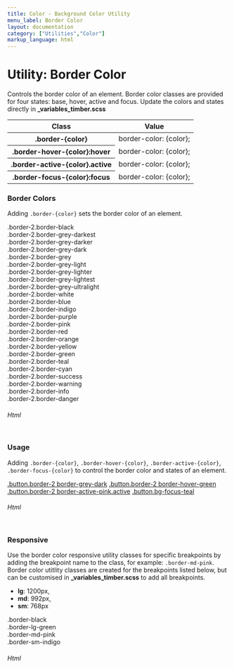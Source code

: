 ```yaml
---
title: Color - Background Color Utility
menu_label: Border Color
layout: documentation
category: ["Utilities","Color"]
markup_language: html
---
```


<div class="section-block">
  <div class="row pt-40 pt-md-40">
    <div class="col w-9/12 w-md-full order-2 content-inner">
      <h1 class="font-light">Utility: Border Color</h1>
      <p>Controls the border color of an element. Border color classes are provided for four states: base, hover, active and focus. Update the colors and states directly in <strong>_variables_timber.scss</strong></p>
      <!-- Classes -->
      <div class="table-scrollable">
        <table class="table size-md rounded bg-white">
          <thead>
            <tr>
              <th> Class </th>
              <th> Value </th>
            </tr>
          </thead>
          <tbody class="font-mono">
            <tr>
              <th class="color-indigo">.border-{color}</th>
              <td> border-color: {color}; </td>
            </tr>
            <tr>
              <th class="color-indigo">.border-hover-{color}:hover</th>
              <td> border-color: {color}; </td>
            </tr>
            <tr>
              <th class="color-indigo">.border-active-{color}.active</th>
              <td> border-color: {color}; </td>
            </tr>
            <tr>
              <th class="color-indigo">.border-focus-{color}:focus</th>
              <td> border-color: {color}; </td>
            </tr>
          </tbody>
        </table>
      </div>
      <!-- Classes End -->
      <!-- Demo Block -->
      <div class="demo-block mt-80">
        <h3 class="font-light">Border Colors</h3>
        <p>Adding <code class="color-indigo font-bold">.border-{color}</code> sets the border color of an element.</p>
        <div class="p-30 flex flex-wrap justify-around rounded bg-grey-ultralight">
          <div class="w-full py-20 m-1 rounded center border-2 border-black color-darkest">.border-2.border-black</div>
          <div class="w-full py-20 m-1 rounded center border-2 border-grey-darkest color-darkest">.border-2.border-grey-darkest</div>
          <div class="w-full py-20 m-1 rounded center border-2 border-grey-darker color-darkest">.border-2.border-grey-darker</div>
          <div class="w-full py-20 m-1 rounded center border-2 border-grey-dark color-darkest">.border-2.border-grey-dark</div>
          <div class="w-full py-20 m-1 rounded center border-2 border-grey color-darkest">.border-2.border-grey</div>
          <div class="w-full py-20 m-1 rounded center border-2 border-grey-light color-darkest">.border-2.border-grey-light</div>
          <div class="w-full py-20 m-1 rounded center border-2 border-grey-lighter color-darkest">.border-2.border-grey-lighter</div>
          <div class="w-full py-20 m-1 rounded center border-2 border-grey-lightest color-darkest">.border-2.border-grey-lightest</div>
          <div class="w-full py-20 m-1 rounded center border-2 border-grey-ultralight color-darkest">.border-2.border-grey-ultralight</div>
          <div class="w-full py-20 m-1 rounded center border-2 border-white color-darkest">.border-2.border-white</div>
          <div class="w-full py-20 m-1 rounded center border-2 border-blue color-darkest">.border-2.border-blue</div>
          <div class="w-full py-20 m-1 rounded center border-2 border-indigo color-darkest">.border-2.border-indigo</div>
          <div class="w-full py-20 m-1 rounded center border-2 border-purple color-darkest">.border-2.border-purple</div>
          <div class="w-full py-20 m-1 rounded center border-2 border-pink color-darkest">.border-2.border-pink</div>
          <div class="w-full py-20 m-1 rounded center border-2 border-red color-darkest">.border-2.border-red</div>
          <div class="w-full py-20 m-1 rounded center border-2 border-orange color-darkest">.border-2.border-orange</div>
          <div class="w-full py-20 m-1 rounded center border-2 border-yellow color-darkest">.border-2.border-yellow</div>
          <div class="w-full py-20 m-1 rounded center border-2 border-green color-darkest">.border-2.border-green</div>
          <div class="w-full py-20 m-1 rounded center border-2 border-teal color-darkest">.border-2.border-teal</div>
          <div class="w-full py-20 m-1 rounded center border-2 border-cyan color-darkest">.border-2.border-cyan</div>
          <div class="w-full py-20 m-1 rounded center border-2 border-success color-darkest">.border-2.border-success</div>
          <div class="w-full py-20 m-1 rounded center border-2 border-warning color-darkest">.border-2.border-warning</div>
          <div class="w-full py-20 m-1 rounded center border-2 border-info color-darkest">.border-2.border-info</div>
          <div class="w-full py-20 m-1 rounded center border-2 border-danger color-darkest">.border-2.border-danger</div>
        </div>
      </div>
      <!-- Demo Block End -->
      <!-- code -->
      <h6 class="uppercase">Html</h6>
      <div class="rounded p-20 overflow-y-scroll mb-0 bg-gradient-grey-ultralight border-l border-4 border-solid border-indigo">
        <pre class="m-0 language-html"><code class="inline-block scrolling-touch"><!--<div class="w-full py-20 m-1 rounded center border-2 border-black color-darkest">.border-2.border-black</div>
<div class="w-full py-20 m-1 rounded center border-2 border-grey-darkest color-darkest">.border-2.border-grey-darkest</div>
<div class="w-full py-20 m-1 rounded center border-2 border-grey-darker color-darkest">.border-2.border-grey-darker</div>
<div class="w-full py-20 m-1 rounded center border-2 border-grey-dark color-darkest">.border-2.border-grey-dark</div>
<div class="w-full py-20 m-1 rounded center border-2 border-grey color-darkest">.border-2.border-grey</div>
<div class="w-full py-20 m-1 rounded center border-2 border-grey-light color-darkest">.border-2.border-grey-light</div>
<div class="w-full py-20 m-1 rounded center border-2 border-grey-lighter color-darkest">.border-2.border-grey-lighter</div>
<div class="w-full py-20 m-1 rounded center border-2 border-grey-lightest color-darkest">.border-2.border-grey-lightest</div>
<div class="w-full py-20 m-1 rounded center border-2 border-grey-ultralight color-darkest">.border-2.border-grey-ultralight</div>
<div class="w-full py-20 m-1 rounded center border-2 border-white color-darkest">.border-2.border-white</div>
<div class="w-full py-20 m-1 rounded center border-2 border-blue color-darkest">.border-2.border-blue</div>
<div class="w-full py-20 m-1 rounded center border-2 border-indigo color-darkest">.border-2.border-indigo</div>
<div class="w-full py-20 m-1 rounded center border-2 border-purple color-darkest">.border-2.border-purple</div>
<div class="w-full py-20 m-1 rounded center border-2 border-pink color-darkest">.border-2.border-pink</div>
<div class="w-full py-20 m-1 rounded center border-2 border-red color-darkest">.border-2.border-red</div>
<div class="w-full py-20 m-1 rounded center border-2 border-orange color-darkest">.border-2.border-orange</div>
<div class="w-full py-20 m-1 rounded center border-2 border-yellow color-darkest">.border-2.border-yellow</div>
<div class="w-full py-20 m-1 rounded center border-2 border-green color-darkest">.border-2.border-green</div>
<div class="w-full py-20 m-1 rounded center border-2 border-teal color-darkest">.border-2.border-teal</div>
<div class="w-full py-20 m-1 rounded center border-2 border-cyan color-darkest">.border-2.border-cyan</div>
<div class="w-full py-20 m-1 rounded center border-2 border-success color-darkest">.border-2.border-success</div>
<div class="w-full py-20 m-1 rounded center border-2 border-warning color-darkest">.border-2.border-warning</div>
<div class="w-full py-20 m-1 rounded center border-2 border-info color-darkest">.border-2.border-info</div>
<div class="w-full py-20 m-1 rounded center border-2 border-danger color-darkest">.border-2.border-danger</div>
--></code></pre>
      </div>
      <!-- code -->
      <!-- Demo Block -->
      <div class="demo-block mt-80">
        <h3 class="font-light">Usage</h3>
        <p>Adding <code class="color-indigo font-bold">.border-{color}</code>, <code class="color-indigo font-bold">.border-hover-{color}</code>, <code class="color-indigo font-bold">.border-active-{color}</code>, <code class="color-indigo font-bold">.border-focus-{color}</code> to control the border color and states of an element.</p>
        <div class="p-30 flex flex-md-wrap justify-around rounded bg-grey-ultralight">
          <a href="#" class="button size-md rounded border-2 bg-transparent bg-hover-transparent border-blue color-grey-darkest color-hover-grey-darkest">.button.border-2 border-grey-dark</a>
          <a href="#" class="button size-md rounded border-2 bg-transparent bg-hover-transparent border-grey-dark border-2 border-hover-green color-grey-darkest color-hover-grey-darkest">.button.border-2 border-hover-green</a>
          <a href="#" class="button size-md rounded border-2 bg-transparent bg-hover-transparent border-active-pink active border-2 border-hover-green color-grey-darkest color-hover-grey-darkest">.button.border-2 border-active-pink.active</a>
          <a href="#" class="button size-md rounded border-2 bg-transparent bg-hover-transparent border-black border-focus-teal color-grey-darkest color-hover-grey-darkest">.button.bg-focus-teal</a>
        </div>
      </div>
      <!-- Demo Block End -->
      <!-- code -->
      <h6 class="uppercase">Html</h6>
      <div class="rounded p-20 overflow-y-scroll mb-0 bg-gradient-grey-ultralight border-l border-4 border-solid border-indigo">
        <pre class="m-0 language-html"><code class="inline-block scrolling-touch"><!--<a href="#" class="button size-md rounded border-2 bg-transparent bg-hover-transparent border-blue color-grey-darkest color-hover-grey-darkest">.button.border-2 border-grey-dark</a>
<a href="#" class="button size-md rounded border-2 bg-transparent bg-hover-transparent border-grey-dark border-2 border-hover-green color-grey-darkest color-hover-grey-darkest">.button.border-2 border-hover-green</a>
<a href="#" class="button size-md rounded border-2 bg-transparent bg-hover-transparent border-active-pink active border-2 border-hover-green color-grey-darkest color-hover-grey-darkest">.button.border-2 border-active-pink.active</a>
<a href="#" class="button size-md rounded border-2 bg-transparent bg-hover-transparent border-black border-focus-teal color-grey-darkest color-hover-grey-darkest">.button.bg-focus-teal</a>
--></code></pre>
      </div>
      <!-- code -->
      <!-- Demo Block -->
      <div class="demo-block mt-80">
        <h3 class="font-light">Responsive</h3>
        <p>Use the border color responsive utility classes for specific breakpoints by adding the breakpoint name to the class, for example: <code class="color-indigo font-bold">.border-md-pink</code>. Border color utitlity classes are created for the breakpoints listed below, but can be customised in <strong>_variables_timber.scss</strong> to add all breakpoints.</p>
        <ul class="list-none">
          <li><strong>lg</strong>: 1200px,</li>
          <li><strong>md</strong>: 992px,</li>
          <li><strong>sm</strong>: 768px</li>
        </ul>
        <div class="p-30 flex flex-wrap justify-around rounded bg-grey-ultralight">
          <div class="w-full py-20 m-1 rounded center border-2 border-solid border-black border-lg-green border-md-pink border-sm-indigo">.border-black<br>.border-lg-green<br>.border-md-pink<br>.border-sm-indigo</div>
        </div>
      </div>
      <!-- Demo Block End -->
      <!-- code -->
      <h6 class="uppercase">Html</h6>
      <div class="rounded p-20 overflow-y-scroll mb-0 bg-gradient-grey-ultralight border-l border-4 border-solid border-indigo">
        <pre class="m-0 language-html"><code class="inline-block scrolling-touch"><!--<div class="w-full py-20 m-1 rounded center border-2 border-solid border-black border-lg-green border-md-pink border-sm-indigo">.border-black<br>.border-lg-green<br>.border-md-pink<br>.border-sm-indigo</div>
--></code></pre>
      </div>
      <!-- code -->
    </div>
    <!-- Content Inner End -->
  </div>
</div>
